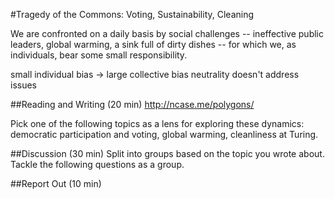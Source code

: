 #Tragedy of the Commons: Voting, Sustainability, Cleaning

We are confronted on a daily basis by social challenges -- ineffective public leaders, global warming, a sink full of dirty dishes -- for which we, as individuals, bear some small responsibility. 

small individual bias -> large collective bias
neutrality doesn't address issues

##Reading and Writing (20 min)
http://ncase.me/polygons/

Pick one of the following topics as a lens for exploring these dynamics: democratic participation and voting, global warming, cleanliness at Turing. 



##Discussion (30 min)
Split into groups based on the topic you wrote about. Tackle the following questions as a group.


##Report Out (10 min)
